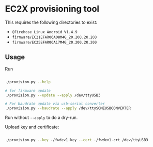 # EC2X provisioning tool

This requires the following directories to exist:

* `QFirehose_Linux_Android_V1.4.9`
* `firmware/EC21EFAR06A08M4G_20.200.20.200`
* `firmware/EC25EFAR06A17M4G_20.200.20.200`

## Usage

Run

```bash

./provision.py --help

# for firmware update
./provision.py --update --apply /dev/ttyUSB3

# For baudrate update via usb-serial converter
./provision.py --baudrate --apply /dev/ttySOMEUSBCONVERTER
```

Run without `--apply` to do a dry-run.

Upload key and certificate:

```bash

./provision.py --key ./fwdev1.key --cert ./fwdev1.crt /dev/ttyUSB3

```
